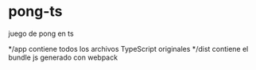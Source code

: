 # pong-ts
juego de pong en ts

*/app contiene todos los archivos TypeScript originales
*/dist contiene el bundle js generado con webpack
